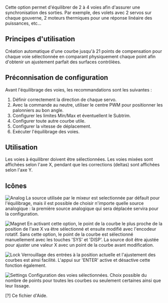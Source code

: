 Cette option permet d'équilibrer de 2 à 4 voies afin d'assurer une synchronisation des sorties. Par exemple, des volets avec 2 servos sur chaque gouverne, 2 moteurs thermiques pour une réponse linéaire des puissances, etc...

## Principes d'utilisation
Création automatique d'une courbe jusqu'à 21 points de compensation pour chaque voie sélectionnée en comparant physiquement chaque point afin d'obtenir un ajustement parfait des surfaces contrôlées.

## Préconnisation de configuration 
Avant l'équilibrage des voies, les recommandations sont les suivantes : 
1. Définir correctement la direction de chaque servo.
2. Avec la commande au neutre, utiliser le centre PWM pour positionner les palonniers au bon angle.
3. Configurer les limites Min/Max et éventuellent le Subtrim.
4. Configurer toute autre courbe utile.
5. Configurer la vitesse de déplacement.
6. Exécuter l'équilibrage des voies.

## Utilisation
Les voies à équilibrer doivent être sélectionnées. Les voies mixées sont affichées selon l'axe X, pendant que les corrections (deltas) sont affichées selon l'axe Y.

## Icônes
![Analog](FLASH:/bitmaps/system/icon_analog.png) La source utilisée par le mixeur est selectionnée par défault pour l'équilibrage, mais il est possible de choisir n'importe quelle source analogique : la première source analogique qui sera déplacée servira pour la configuration.

![Magnet](FLASH:/bitmaps/system/icon_magnet.png) En activant cette option, le point de la courbe le plus proche de la position de l'axe X va être sélectionné et ensuite modifié avec l'encodeur rotatif. Sans cette option, le point de la courbe est sélectionné manuellement avec les touches 'SYS' et 'DISP'. La source doit être ajustée pour ajuster une valeur X avec un point de la courbe avant modification.

![Lock](FLASH:/bitmaps/system/icon_lock.png) Verrouillage des entrées à la position actuelle et l'ajustement des courbes est ainsi facilité. L'appui sur 'ENTER' active et désactive cette fonction également.

![Settings](FLASH:/bitmaps/system/icon_system.png) Configuration des voies sélectionnées. Choix possible du nombre de points pour toutes les courbes ou seulement certaines ainsi que leur lissage.

[?] Ce fichier d'Aide.
